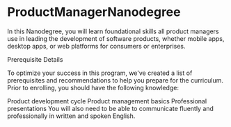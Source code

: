 # ProductManagerNanodegree

In this Nanodegree, you will learn foundational skills all product managers use in leading the development of software products, whether mobile apps, desktop apps, or web platforms for consumers or enterprises.

Prerequisite Details

To optimize your success in this program, we've created a list of prerequisites and recommendations to help you prepare for the curriculum. Prior to enrolling, you should have the following knowledge:

Product development cycle
Product management basics
Professional presentations
You will also need to be able to communicate fluently and professionally in written and spoken English.
